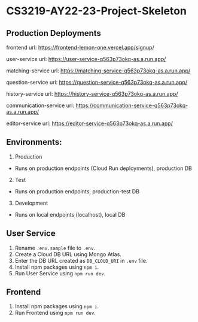 # CS3219-AY22-23-Project-Skeleton

## Production Deployments
frontend url: https://frontend-lemon-one.vercel.app/signup/

user-service url: https://user-service-q563p73okq-as.a.run.app/

matching-service url: https://matching-service-q563p73okq-as.a.run.app/

question-service url: https://question-service-q563p73okq-as.a.run.app/

history-service url: https://history-service-q563p73okq-as.a.run.app/

communication-service url: https://communication-service-q563p73okq-as.a.run.app/

editor-service url: https://editor-service-q563p73okq-as.a.run.app/

## Environments:
1. Production
  - Runs on production endpoints (Cloud Run deployments), production DB
2. Test
  - Runs on production endpoints, production-test DB
3. Development
  - Runs on local endpoints (localhost), local DB

## User Service
1. Rename `.env.sample` file to `.env`.
2. Create a Cloud DB URL using Mongo Atlas.
3. Enter the DB URL created as `DB_CLOUD_URI` in `.env` file.
4. Install npm packages using `npm i`.
5. Run User Service using `npm run dev`.

## Frontend
1. Install npm packages using `npm i`.
2. Run Frontend using `npm run dev`.
